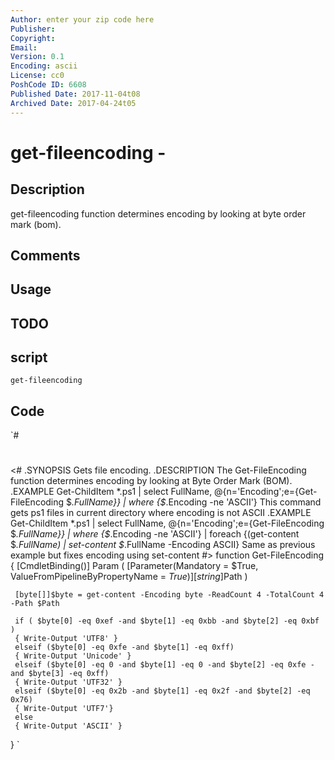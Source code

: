 ```yaml
---
Author: enter your zip code here
Publisher: 
Copyright: 
Email: 
Version: 0.1
Encoding: ascii
License: cc0
PoshCode ID: 6608
Published Date: 2017-11-04t08
Archived Date: 2017-04-24t05
---
```


# get-fileencoding - 

## Description

get-fileencoding function determines encoding by looking at byte order mark (bom).

## Comments



## Usage



## TODO



## script

`get-fileencoding`

## Code

`#
 #
 <#
 .SYNOPSIS
 Gets file encoding.
 .DESCRIPTION
 The Get-FileEncoding function determines encoding by looking at Byte Order Mark (BOM).
 .EXAMPLE
 Get-ChildItem  *.ps1 | select FullName, @{n='Encoding';e={Get-FileEncoding $_.FullName}} | where {$_.Encoding -ne 'ASCII'}
 This command gets ps1 files in current directory where encoding is not ASCII
 .EXAMPLE
 Get-ChildItem  *.ps1 | select FullName, @{n='Encoding';e={Get-FileEncoding $_.FullName}} | where {$_.Encoding -ne 'ASCII'} | foreach {(get-content $_.FullName) | set-content $_.FullName -Encoding ASCII}
 Same as previous example but fixes encoding using set-content
 #>
 function Get-FileEncoding
 {
     [CmdletBinding()] Param (
      [Parameter(Mandatory = $True, ValueFromPipelineByPropertyName = $True)] [string]$Path
     )
 
     [byte[]]$byte = get-content -Encoding byte -ReadCount 4 -TotalCount 4 -Path $Path
 
     if ( $byte[0] -eq 0xef -and $byte[1] -eq 0xbb -and $byte[2] -eq 0xbf )
     { Write-Output 'UTF8' }
     elseif ($byte[0] -eq 0xfe -and $byte[1] -eq 0xff)
     { Write-Output 'Unicode' }
     elseif ($byte[0] -eq 0 -and $byte[1] -eq 0 -and $byte[2] -eq 0xfe -and $byte[3] -eq 0xff)
     { Write-Output 'UTF32' }
     elseif ($byte[0] -eq 0x2b -and $byte[1] -eq 0x2f -and $byte[2] -eq 0x76)
     { Write-Output 'UTF7'}
     else
     { Write-Output 'ASCII' }
 }
`

